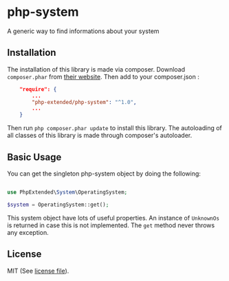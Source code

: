 # php-system
A generic way to find informations about your system

## Installation

The installation of this library is made via composer.
Download `composer.phar` from [their website](https://getcomposer.org/download/).
Then add to your composer.json :

```json
	"require": {
		...
		"php-extended/php-system": "^1.0",
		...
	}
```

Then run `php composer.phar update` to install this library.
The autoloading of all classes of this library is made through composer's autoloader.

## Basic Usage

You can get the singleton php-system object by doing the following:

```php

use PhpExtended\System\OperatingSystem;

$system = OperatingSystem::get();

```

This system object have lots of useful properties. An instance of `UnknownOs` is returned in case this is not implemented.
The `get` method never throws any exception.

## License

MIT (See [license file](LICENSE)).
